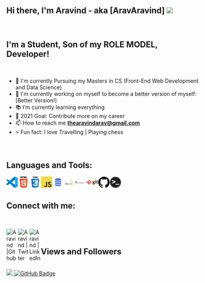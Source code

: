 ## Hi there, I'm Aravind - aka [AravAravind] <img src="https://github.com/AravAravind/AravAravind/blob/main/Hi.gif" width="30px">


<br/>

## I'm a Student, Son of my ROLE MODEL, Developer!
<br />

- 🔭 I'm currently Pursuing my Masters in CS (Front-End Web Development and Data Science)
- 💪 I'm currently working on myself to become a better version of myself: [Better Version!]
- 📚 I’m currently learning everything
- 🥅 2021 Goal: Contribute more on my career 
- 📫 How to reach me **thearavindarav@gmail.com**
- ⚡ Fun fact: I love Travelling | Playing chess
<br/>

## Languages and Tools:



<a href="https://www.w3schools.io/editor/vscode-introduction/"><img align="left" title="Visual Studio Code" alt="Aravind | Visual studio code" width="30px" src="https://raw.githubusercontent.com/github/explore/80688e429a7d4ef2fca1e82350fe8e3517d3494d/topics/visual-studio-code/visual-studio-code.png" /></a>

<a href="https://www.w3schools.com/html/"><img align="left" title="HTML" alt="Aravind | html" width="30px" src="https://raw.githubusercontent.com/github/explore/80688e429a7d4ef2fca1e82350fe8e3517d3494d/topics/html/html.png" /></a>

<a href="https://www.w3schools.com/css/"><img align="left" title="CSS" alt="Aravind | css" width="30px" src="https://raw.githubusercontent.com/github/explore/80688e429a7d4ef2fca1e82350fe8e3517d3494d/topics/css/css.png" /></a>

<a href="https://www.w3schools.com/js/"><img align="left" title="Java Script" alt="Aravind | javascript" width="30px" src="https://raw.githubusercontent.com/github/explore/80688e429a7d4ef2fca1e82350fe8e3517d3494d/topics/javascript/javascript.png" /></a>

<a href="https://www.w3schools.com/sql/"><img align="left" title="SQL" alt="Aravind | sql" width="30px" src="https://raw.githubusercontent.com/github/explore/80688e429a7d4ef2fca1e82350fe8e3517d3494d/topics/sql/sql.png" /></a>

<a href="https://www.w3schools.com/MySQL/default.asp"><img align="left" title="My SQL" alt="Aravind | mysql" width="30px" src="https://raw.githubusercontent.com/github/explore/80688e429a7d4ef2fca1e82350fe8e3517d3494d/topics/mysql/mysql.png" /></a>

<a href="https://www.w3schools.com/nodejs/nodejs_mongodb_create_db.asp"><img align="left" title="MongoDB" alt="Aravind | mongo db" width="30px" src="https://raw.githubusercontent.com/github/explore/80688e429a7d4ef2fca1e82350fe8e3517d3494d/topics/mongodb/mongodb.png" /></a>

<a href="https://www.w3schools.com/git/"><img align="left" title="Git" alt="Aravind | git" width="30px" src="https://raw.githubusercontent.com/github/explore/80688e429a7d4ef2fca1e82350fe8e3517d3494d/topics/git/git.png" /></a>

<a href="https://www.w3schools.com/whatis/whatis_github.asp"><img align="left" title="Github" alt="Aravind | github" width="30px" src="https://raw.githubusercontent.com/github/explore/78df643247d429f6cc873026c0622819ad797942/topics/github/github.png" /></a>

<a href="https://www.w3schools.com/whatis/whatis_cli.asp"><img align="left" title="Terminal" alt="Aravind | terminal" width="30px" src="https://raw.githubusercontent.com/github/explore/80688e429a7d4ef2fca1e82350fe8e3517d3494d/topics/terminal/terminal.png" /></a>

<br/>
<br/>

## Connect with me:

<br/>

 [<img align="left" title="Follow me on Github" alt="Aravind |Github" width="30px" src="https://img.icons8.com/fluent/48/000000/github.png" />][website]
[<img align="left" title="Follow me on Twitter" alt="Aravind | Twitter" width="30px" src="https://img.icons8.com/fluent/48/000000/twitter.png" />][twitter]
[<img align="left" title="Connect on LinkedIn" alt="Aravind | LinkedIn" width="30px" src="https://img.icons8.com/fluent/48/000000/linkedin.png" />][linkedin]

<br/>


## Views and Followers

<br/>

<a href="https://github.com/Meghna-DAS/github-profile-views-counter"> 
    <img src="https://komarev.com/ghpvc/?username=AravAravind">
</a>
<a href="https://github.com/AravAravind?tab=followers"><img src="https://img.shields.io/github/followers/AravAravind?label=Followers&style=social" alt="GitHub Badge"></a>


[website]: https://github.com/AravAravind
[twitter]: https://twitter.com/Aravind_R_Arav
[linkedin]: https://www.linkedin.com/in/aravind-r-4230b2225/
